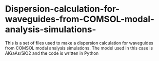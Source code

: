 # Dispersion-calculation-for-waveguides-from-COMSOL-modal-analysis-simulations-
This is a set of files used to make a dispersion calculation for waveguides from COMSOL modal analysis simulations. The model used in this case is AlGaAs/SiO2 and the code is written in Python
